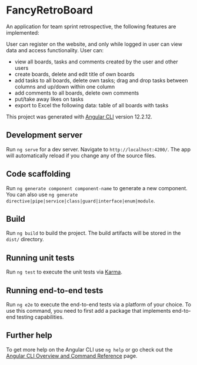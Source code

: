 # FancyRetroBoard

An application for team sprint retrospective, the following features are implemented:

User can register on the website, and only while logged in user can view data and access functionality.
User can:
- view all boards, tasks and comments created by the user and other users
- create boards, delete and edit title of own boards
- add tasks to all boards, delete own tasks; drag and drop tasks between columns and up/down within one column
- add comments to all boards, delete own comments
- put/take away likes on tasks
- export to Excel the following data: table of all boards with tasks



This project was generated with [Angular CLI](https://github.com/angular/angular-cli) version 12.2.12.

## Development server

Run `ng serve` for a dev server. Navigate to `http://localhost:4200/`. The app will automatically reload if you change any of the source files.

## Code scaffolding

Run `ng generate component component-name` to generate a new component. You can also use `ng generate directive|pipe|service|class|guard|interface|enum|module`.

## Build

Run `ng build` to build the project. The build artifacts will be stored in the `dist/` directory.

## Running unit tests

Run `ng test` to execute the unit tests via [Karma](https://karma-runner.github.io).

## Running end-to-end tests

Run `ng e2e` to execute the end-to-end tests via a platform of your choice. To use this command, you need to first add a package that implements end-to-end testing capabilities.

## Further help

To get more help on the Angular CLI use `ng help` or go check out the [Angular CLI Overview and Command Reference](https://angular.io/cli) page.
